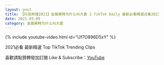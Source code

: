 ```yaml
---
layout: post
title: 【抖音熱搜2021】金晨解释为什么叫大喜 2 TikTok Daily 最新必看精選合集2021 03 09
date: 2021-03-09
category: 金晨解释为什么叫大喜
---
```


{% include youtube-video.html id="Uf7O896D5xY" %}

2021必看 最新精選 Top TikTok Trending Clips

喜歡請點贊轉發加訂閱 Like & Subscribe：[YouTube](https://www.youtube.com/channel/UCAoR7VcanIPd04uEq_GIylA/videos)

